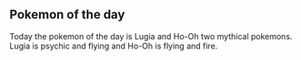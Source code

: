 <head> <h2> Pokemon of the day </h2> </head>
<body> <p> Today the pokemon of the day is Lugia and Ho-Oh two mythical pokemons. Lugia is psychic and flying and Ho-Oh is flying and fire. </p></body>

